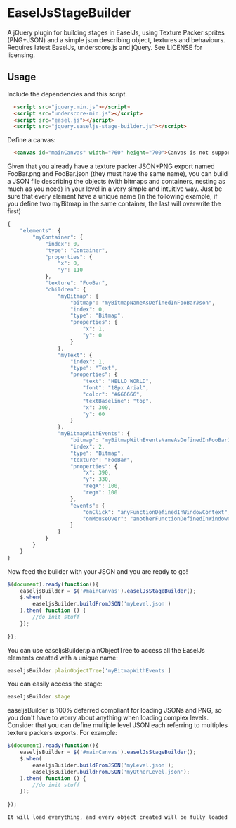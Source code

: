 EaselJsStageBuilder
====================

A jQuery plugin for building stages in EaselJs, using Texture Packer sprites (PNG+JSON) and a simple json describing object, textures and behaviours. Requires latest EaselJs, underscore.js and jQuery. See LICENSE for licensing.


Usage
--------------------
Include the dependencies and this script.
```html
  <script src="jquery.min.js"></script>
  <script src="underscore-min.js"></script>
  <script src="easel.js"></script>
  <script src="jquery.easeljs-stage-builder.js"></script>
```

Define a canvas:
```html
  <canvas id="mainCanvas" width="760" height="700">Canvas is not supported</canvas>
```

Given that you already have a texture packer JSON+PNG export named FooBar.png and FooBar.json (they must have the same name), you can build a JSON file describing the objects (with bitmaps and containers, nesting as much as you need) in your level in a very simple and intuitive way.
Just be sure that every element have a unique name (in the following example, if you define two myBitmap in the same container, the last will overwrite the first)
```javascript
{
    "elements": {
        "myContainer": {
            "index": 0,
            "type": "Container",
            "properties": {
                "x": 0,
                "y": 110
            },
            "texture": "FooBar",
            "children": {
                "myBitmap": {
                    "bitmap": "myBitmapNameAsDefinedInFooBarJson",
                    "index": 0,
                    "type": "Bitmap",
                    "properties": {
                        "x": 1,
                        "y": 0
                    }
                },
                "myText": {
                    "index": 1,
                    "type": "Text",
                    "properties": {
                        "text": "HELLO WORLD",
                        "font": "18px Arial",
                        "color": "#666666",
                        "textBaseline": "top",
                        "x": 300,
                        "y": 60
                    }
                },
                "myBitmapWithEvents": {
                    "bitmap": "myBitmapWithEventsNameAsDefinedInFooBarJson",
                    "index": 2,
                    "type": "Bitmap",
                    "texture": "FooBar",
                    "properties": {
                        "x": 390,
                        "y": 330,
                        "regX": 100,
                        "regY": 100
                    },
                    "events": {
                        "onClick": "anyFunctionDefinedInWindowContext",
                        "onMouseOver": "anotherFunctionDefinedInWindowContext"
                    }
                }
            }
        }
    }
}
```
Now feed the builder with your JSON and you are ready to go!

```javascript
$(document).ready(function(){
    easeljsBuilder = $('#mainCanvas').easelJsStageBuilder();
    $.when(
        easeljsBuilder.buildFromJSON('myLevel.json')
    ).then( function () {
        //do init stuff
    });
            
});
```

You can use easeljsBuilder.plainObjectTree to access all the EaselJs elements created with a unique name:
```javascript
easeljsBuilder.plainObjectTree['myBitmapWithEvents']
```

You can easily access the stage:
```javascript
easeljsBuilder.stage
```

easeljsBuilder is 100% deferred compliant for loading JSONs and PNG, so you don't have to worry about anything when loading complex levels. Consider that you can define multiple level JSON each referring to multiples texture packers exports. For example:

```javascript
$(document).ready(function(){
    easeljsBuilder = $('#mainCanvas').easelJsStageBuilder();
    $.when(
        easeljsBuilder.buildFromJSON('myLevel.json');
        easeljsBuilder.buildFromJSON('myOtherLevel.json');
    ).then( function () {
        //do init stuff
    });
            
});

It will load everything, and every object created will be fully loaded and accessible as the promises are resolved.
```